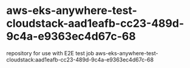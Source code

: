 # aws-eks-anywhere-test-cloudstack-aad1eafb-cc23-489d-9c4a-e9363ec4d67c-68
repository for use with E2E test job aws-eks-anywhere-test-cloudstack:aad1eafb-cc23-489d-9c4a-e9363ec4d67c-68
